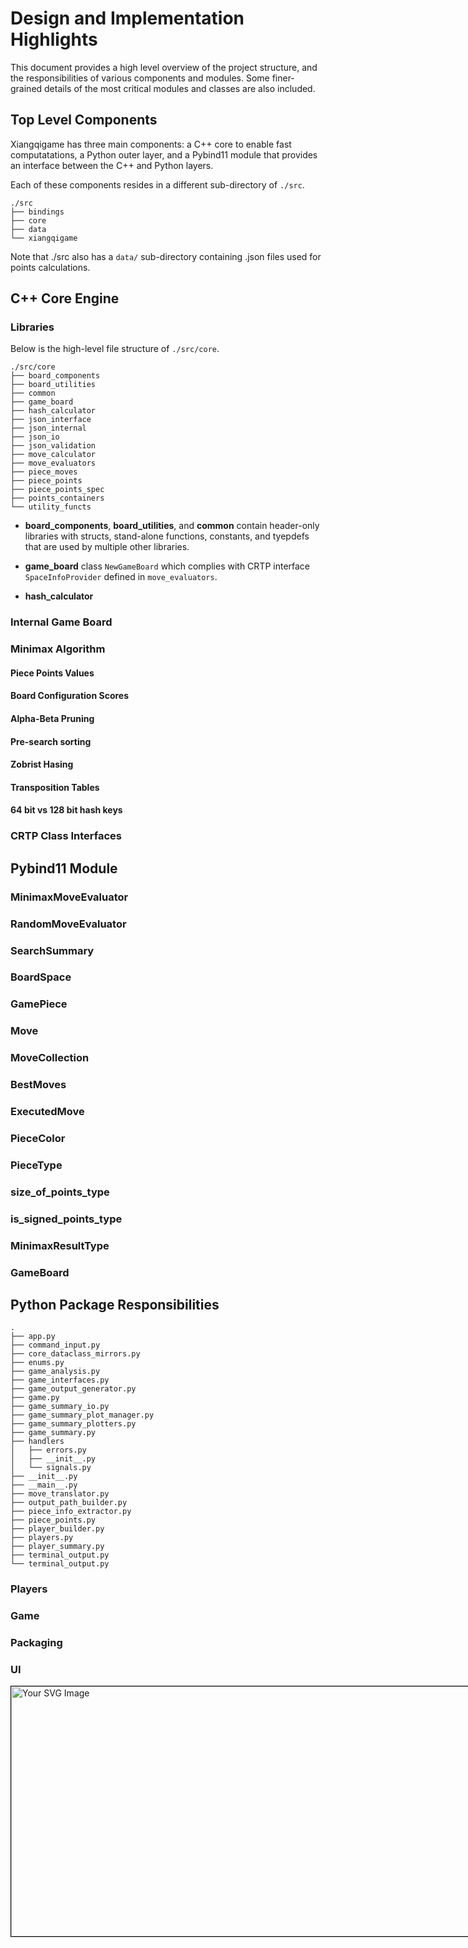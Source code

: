 
# Design and Implementation Highlights

This document provides a high level overview of the project  structure, and the responsibilities of various components and modules. Some finer-grained details of the most critical modules and classes are also included.

## Top Level Components

Xiangqigame has three main components: a C++ core to enable fast computatations, a Python outer layer, and a Pybind11 module that provides an interface between the C++ and Python layers.

Each of these components resides in a different sub-directory of `./src`.

```
./src
├── bindings
├── core
├── data
└── xiangqigame
```
Note that ./src also has a `data/` sub-directory containing .json files used for points calculations.

## C++ Core Engine

### Libraries

Below is the high-level file structure of `./src/core`.

```
./src/core
├── board_components
├── board_utilities
├── common
├── game_board
├── hash_calculator
├── json_interface
├── json_internal
├── json_io
├── json_validation
├── move_calculator
├── move_evaluators
├── piece_moves
├── piece_points
├── piece_points_spec
├── points_containers
└── utility_functs
```

- **board_components**, **board_utilities**, and **common** contain header-only libraries with structs, stand-alone functions, constants, and tyepdefs that are used by multiple other libraries.

- **game_board** class `NewGameBoard` which complies with CRTP interface `SpaceInfoProvider` defined in `move_evaluators`. 

- **hash_calculator**


### Internal Game Board

### Minimax Algorithm

#### Piece Points Values

#### Board Configuration Scores

#### Alpha-Beta Pruning

#### Pre-search sorting

#### Zobrist Hasing

#### Transposition Tables

#### 64 bit vs 128 bit hash keys

### CRTP Class Interfaces


## Pybind11 Module

### MinimaxMoveEvaluator
### RandomMoveEvaluator
### SearchSummary
### BoardSpace
### GamePiece
### Move
### MoveCollection
### BestMoves
### ExecutedMove
### PieceColor
### PieceType
### size_of_points_type
### is_signed_points_type
### MinimaxResultType
### GameBoard


## Python Package Responsibilities


```
.
├── app.py
├── command_input.py
├── core_dataclass_mirrors.py
├── enums.py
├── game_analysis.py
├── game_interfaces.py
├── game_output_generator.py
├── game.py
├── game_summary_io.py
├── game_summary_plot_manager.py
├── game_summary_plotters.py
├── game_summary.py
├── handlers
│   ├── errors.py
│   ├── __init__.py
│   └── signals.py
├── __init__.py
├── __main__.py
├── move_translator.py
├── output_path_builder.py
├── piece_info_extractor.py
├── piece_points.py
├── player_builder.py
├── players.py
├── player_summary.py
├── terminal_output.py
└── terminal_output.py

```

### Players

### Game

### Packaging

### UI


<div id="svg-container" style="width: 740px; height: 400px; overflow: scroll; border: 1px solid black;">
  <img id="zoomable-svg" src="path_to_your_svg.svg" alt="Your SVG Image" style="width: 100%; height: auto;">
</div>

<script>
  var container = document.getElementById('svg-container');
  var img = document.getElementById('zoomable-svg');

  // Initial scale
  var scale = 1;

  // Function to handle zooming
  function zoomIn() {
    scale *= 1.1;  // Increase the scale by 10%
    img.style.transform = 'scale(' + scale + ')';
  }

  function zoomOut() {
    scale /= 1.1;  // Decrease the scale by 10%
    img.style.transform = 'scale(' + scale + ')';
  }

  // Adding keyboard events for zoom in and zoom out
  container.addEventListener('keydown', function(e) {
    if (e.key === '+') {
      zoomIn();
    } else if (e.key === '-') {
      zoomOut();
    }
  });

  // Make the container focusable
  container.setAttribute('tabindex', '0');
  container.style.outline = 'none';
</script>




